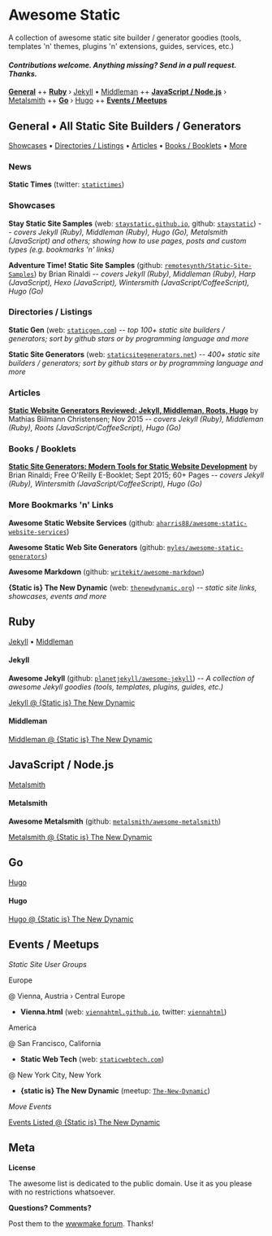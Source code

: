# Awesome Static

A collection of awesome static site builder / generator goodies (tools, templates 'n' themes, plugins 'n' extensions, guides, services, etc.)

#### _Contributions welcome. Anything missing? Send in a pull request. Thanks._

[**General**](#general--all-static-site-builders--generators) ++
[**Ruby**](#ruby) ›
[Jekyll](#jekyll) •
[Middleman](#middleman) ++
[**JavaScript / Node.js**](#javascript--nodejs) ›
[Metalsmith](#metalsmith) ++
[**Go**](#go) ›
[Hugo](#hugo) ++
[**Events / Meetups**](#events--meetups)



## General • All Static Site Builders / Generators

[Showcases](#showcases)  •
[Directories / Listings](#directories--listings) •
[Articles](#articles) •
[Books / Booklets](#books--booklets) •
[More](#more-bookmarks-n-links)

### News

**Static Times** (twitter: [`statictimes`](https://twitter.com/statictimes))

### Showcases

**Stay Static Site Samples** (web: [`staystatic.github.io`](http://staystatic.github.io), github: [`staystatic`](https://github.com/staystatic)) -- _covers Jekyll (Ruby), Middleman (Ruby), Hugo (Go), Metalsmith (JavaScript) and others; showing how to use pages, posts and custom types (e.g. bookmarks 'n' links)_

**Adventure Time! Static Site Samples** (github: [`remotesynth/Static-Site-Samples`](https://github.com/remotesynth/Static-Site-Samples))
by Brian Rinaldi -- _covers Jekyll (Ruby), Middleman (Ruby), Harp (JavaScript), Hexo (JavaScript), Wintersmith (JavaScript/CoffeeScript), Hugo (Go)_


### Directories / Listings

**Static Gen** (web: [`staticgen.com`](http://staticgen.com))  -- _top 100+ static site builders / generators; sort by github stars or by programming language and more_

**Static Site Generators** (web: [`staticsitegenerators.net`](https://staticsitegenerators.net))  -- _400+ static site builders / generators; sort by github stars or by programming language and more_


### Articles

[**Static Website Generators Reviewed: Jekyll, Middleman, Roots, Hugo**](https://www.smashingmagazine.com/2015/11/static-website-generators-jekyll-middleman-roots-hugo-review)
by Mathias Biilmann Christensen; Nov 2015 -- _covers Jekyll (Ruby), Middleman (Ruby), Roots (JavaScript/CoffeeScript), Hugo (Go)_

### Books / Booklets

[**Static Site Generators: Modern Tools for Static Website Development**](http://www.oreilly.com/web-platform/free/static-site-generators.csp)
by Brian Rinaldi; Free O'Reilly E-Booklet; Sept 2015; 60+ Pages -- _covers Jekyll (Ruby), Wintersmith (JavaScript/CoffeeScript), Hugo (Go)_

### More Bookmarks 'n' Links

**Awesome Static Website Services** (github: [`aharris88/awesome-static-website-services`](https://github.com/aharris88/awesome-static-website-services))

**Awesome Static Web Site Generators** (github: [`myles/awesome-static-generators`](https://github.com/myles/awesome-static-generators))

**Awesome Markdown** (github: [`writekit/awesome-markdown`](https://github.com/writekit/awesome-markdown))

**{Static is} The New Dynamic** (web: [`thenewdynamic.org`](https://www.thenewdynamic.org)) -- _static site links, showcases, events and more_


## Ruby

[Jekyll](#jekyll) •
[Middleman](#middleman)

#### Jekyll

**Awesome Jekyll** (github: [`planetjekyll/awesome-jekyll`](https://github.com/planetjekyll/awesome-jekyll)) -- _A collection of awesome Jekyll goodies (tools, templates, plugins, guides, etc.)_

[Jekyll @ {Static is} The New Dynamic](https://www.thenewdynamic.org/links/#jekyll)


#### Middleman

[Middleman @ {Static is} The New Dynamic](https://www.thenewdynamic.org/links/#middleman)


## JavaScript / Node.js

[Metalsmith](#metalsmith)

#### Metalsmith

**Awesome Metalsmith** (github: [`metalsmith/awesome-metalsmith`](https://github.com/metalsmith/awesome-metalsmith))

[Metalsmith @ {Static is} The New Dynamic](https://www.thenewdynamic.org/links/#metalsmith)


## Go

[Hugo](#hugo)

#### Hugo

[Hugo @ {Static is} The New Dynamic](https://www.thenewdynamic.org/links/#hugo)




## Events / Meetups

_Static Site User Groups_

Europe

@ Vienna, Austria › Central Europe

- **Vienna.html** (web: [`viennahtml.github.io`](http://viennahtml.github.io), twitter: [`viennahtml`](https://twitter.com/viennahtml))

America

@ San Francisco, California

- **Static Web Tech** (web: [`staticwebtech.com`](http://www.staticwebtech.com))

@ New York City, New York

- **{static is} The New Dynamic** (meetup: [`The-New-Dynamic`](http://meetup.com/The-New-Dynamic))

_Move Events_

[Events Listed @ {Static is} The New Dynamic](https://www.thenewdynamic.org/events)


## Meta

**License**

The awesome list is dedicated to the public domain. Use it as you please with no restrictions whatsoever.

**Questions? Comments?**

Post them to the [wwwmake forum](http://groups.google.com/group/wwwmake). Thanks!
